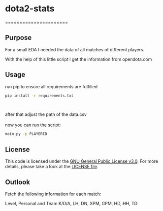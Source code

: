 # dota2-stats
======================

## Purpose
For a small EDA I needed the data of all matches of different players.<p>
With the help of this little script I get the information from opendota.com

## Usage
run pip to ensure all requirements are fulfilled
 
```bash
pip install -r requirements.txt
```
</br>

after that adjust the path of the data.csv
</br>
</br>
now you can run the script:

```bash
main.py -p PLAYERID
```

## License
This code is licensed under the [GNU General Public License v3.0](https://choosealicense.com/licenses/gpl-3.0/). 
For more details, please take a look at the [LICENSE file](https://github.com/argv1/dota2-stats/blob/master/LICENSE).

## Outlook
Fetch the following information for each match:<p>
Level,	Personal and Team K/D/A,	LH,	DN,	XPM,	GPM,	HD,	HH,	TD
